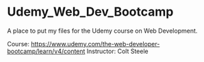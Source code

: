 # Udemy_Web_Dev_Bootcamp

A place to put my files for the Udemy course on Web Development.

Course: https://www.udemy.com/the-web-developer-bootcamp/learn/v4/content
Instructor: Colt Steele 
